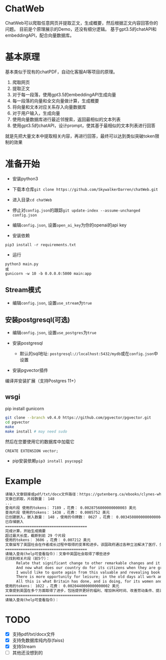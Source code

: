 # ChatWeb

ChatWeb可以爬取任意网页并提取正文，生成概要，然后根据正文内容回答你的问题。
目前是个原理展示的Demo，还没有细分逻辑。
基于gpt3.5的chatAPI和embeddingAPI，配合向量数据库。

# 基本原理

基本类似于现有的chatPDF，自动化客服AI等项目的原理。

1. 爬取网页
2. 提取正文
3. 对于每一段落，使用gpt3.5的embeddingAPI生成向量
4. 每一段落的向量和全文向量做计算，生成概要
5. 将向量和文本对应关系存入向量数据库
6. 对于用户输入，生成向量
7. 使用向量数据库进行最近邻搜索，返回最相似的文本列表
8. 使用gpt3.5的chatAPI，设计prompt，使其基于最相似的文本列表进行回答

就是先把大量文本中提取相关内容，再进行回答，最终可以达到类似突破token限制的效果

# 准备开始

- 安装python3

- 下载本仓库`git clone https://github.com/SkywalkerDarren/chatWeb.git`

- 进入目录`cd chatWeb`

- 停止对`config.json`的跟踪`git update-index --assume-unchanged config.json`

- 编辑`config.json`, 设置`open_ai_key`为你的openai的api key

- 安装依赖

```
pip3 install -r requirements.txt
```

- 运行

```
python3 main.py
或
gunicorn -w 10 -b 0.0.0.0:5000 main:app 
```

## Stream模式

- 编辑`config.json`, 设置`use_stream`为`true`

## 安装postgresql(可选)

- 编辑`config.json`, 设置`use_postgres`为`true`

- 安装postgresql
    - 默认的sql地址: `postgresql://localhost:5432/mydb`或在`config.json`中设置
- 安装pgvector插件

编译并安装扩展（支持Postgres 11+）

## wsgi
pip install gunicorn

```bash
git clone --branch v0.4.0 https://github.com/pgvector/pgvector.git
cd pgvector
make
make install # may need sudo
```

然后在您要使用它的数据库中加载它

```postgresql
CREATE EXTENSION vector;
```

- pip安装依赖`pip3 install psycopg2`


# Example
```txt
请输入文章链接或pdf/txt/docx文件路径：https://gutenberg.ca/ebooks/clynes-when/clynes-when-00-h.html
文章已抓取，片段数量： 148
...
查询片段 使用的tokens： 7189 ，花费： 0.0028756000000000003 美元
查询片段 使用的tokens： 1438 ，花费： 0.0005752 美元
已创建嵌入，嵌入数量： 148 ，使用的令牌数： 8627 ，花费： 0.0034508000000000004 美元
已存储嵌入
=====================================
完成计算，开始生成摘要
超过最大长度，截断到前 29 个片段
使用的tokens： 3606 ，花费： 0.007212 美元
文章描写了英国社会在作者成长过程中取得的变革和进步。该国政府通过各种立法解决了医疗、失业、工伤等问题，改善了工人和儿童的生活，提供了更多的教育和康乐机会。社会福利制度也在不断发展，注重母婴健康，为孩子们提供更好的成长环境。尽管取得了这些成就，但文章也指出仍有许多问题需要解决，如教育个性化和培养卓越人才等。作者鼓励人们意识到已取得的进步，但也不应忘记还有许多工作要做。
=====================================
请输入查询(help可查看指令)：文章中英国社会取得了哪些进步
已找到相关片段（前5个）：
	 Relate that significant change to other remarkable changes and it is possible to have some idea of what this new and developing social England means to all of us. And to the weaving of this fabric of our material life our magnificent social services have made a great contribution.
	 And now what does our country do for its citizens when they are grown-up and go out in the world? It is impossible to answer that question without feeling a glow of pride in our achievements. Looking back again on the changes I have seen in my own lifetime, I am amazed at the tremendous strides that have been made in providing greater comfort, happiness and security for the men and women of Britain. I am not complacent; I am not satisfied. There are many reforms yet to be made; much progress still to be registered, but it would be ungenerous and unreal not to recognise all that has been done.
	 I would like to quote again from this valuable and revealing book a passage which seems to me singularly appropriate at the moment: "Nothing is more exasperating to those to whom social reform is religion in action than the readiness with which the English neglect, forget or minimise their achievements. The visitor from Central Europe will tell with enthusiasm of the decline of illiteracy in his country since the war. The Englishman scarcely knows the meaning of the word, still less does he trouble to enquire whether illiteracy still exists in England.
	 There is more opportunity for leisure; in the old days all work and no play made Jack a very dull boy. Hours of labour are shorter, conditions of employment better, wages higher. And much of this improved standard is due to the work of the Trade Union and Labour Movement which has banded men and women together in democratic organisations in order to make life more tolerable for all. But, of course, it is not the work of the Trade Union and Labour Movement only. To pioneers like Robert Owen and Lord Shaftesbury, to countless men and women of goodwill who have never identified themselves with any Party, to progressively minded people in all the political Parties, the workers and the nation owe an incalculable debt.
	 All this is what Britain has done, and is doing, for its women and children with the object of building up a healthy people fit to play their proper part in the work of the nation.
使用的tokens： 1022 ，花费： 0.0020440000000000002 美元
文章提到英国在多个方面取得了进步，包括提供更好的福利、增加休闲时间、改善劳动条件、提高工资、改进教育系统、改善妇女和儿童的状况、减少未成年犯罪、创建公共机构等等。这些进步为英国的发展和社会进步做出了巨大贡献。
=====================================
请输入查询(help可查看指令)：
```

# TODO
- [x] 支持pdf/txt/docx文件
- [x] 支持免数据库纯内存(faiss)
- [x] 支持Stream
- [ ] 其他还没想到的
